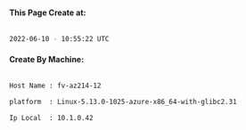 
   
#### This Page Create at:

```bash

2022-06-10 - 10:55:22 UTC

```

#### Create By Machine:

```bash

Host Name : fv-az214-12

platform  : Linux-5.13.0-1025-azure-x86_64-with-glibc2.31

Ip Local  : 10.1.0.42

```

